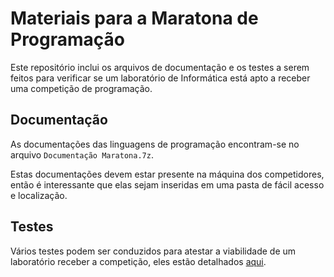 # Materiais para a Maratona de Programação

Este repositório inclui os arquivos de documentação e os testes a serem feitos para verificar se um laboratório de Informática está apto a receber uma competição de programação.

## Documentação

As documentações das linguagens de programação encontram-se no arquivo `Documentação Maratona.7z`.

Estas documentações devem estar presente na máquina dos competidores, então é interessante que elas sejam inseridas em uma pasta de fácil acesso e localização.


## Testes

Vários testes podem ser conduzidos para atestar a viabilidade de um laboratório receber a competição, eles estão detalhados [aqui](Testes/README.md).
